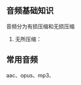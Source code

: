 <!--
 * @Author: xiuquanxu
 * @Company: kaochong
 * @Date: 2021-01-09 23:38:13
 * @LastEditors: xiuquanxu
 * @LastEditTime: 2021-01-09 23:52:03
-->
## 音频基础知识  

音频分为有损压缩和无损压缩    
1. 无所压缩：


## 常用音频  
aac、opus、mp3、